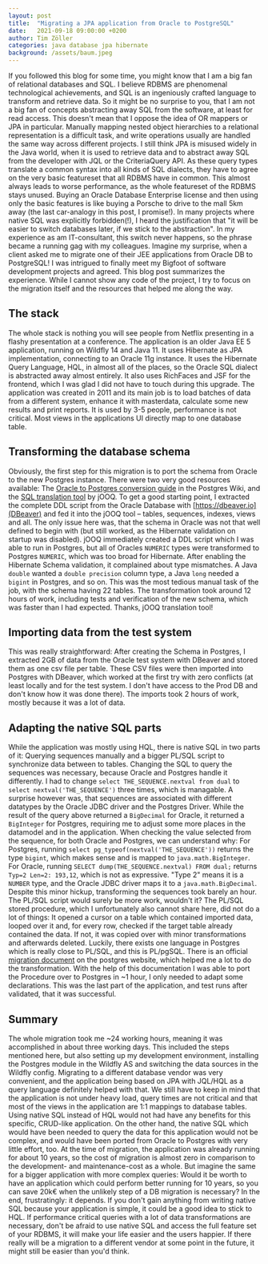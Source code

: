 ```yaml
---
layout: post
title:  "Migrating a JPA application from Oracle to PostgreSQL"
date:   2021-09-18 09:00:00 +0200
author: Tim Zöller
categories: java database jpa hibernate
background: /assets/baum.jpeg
---
```



If you followed this blog for some time, you might know that I am a big fan of relational databases and SQL. I believe RDBMS are phenomenal technological achievements, and SQL is an ingeniously crafted language to transform and retrieve data. So it might be no surprise to you, that I am not a big fan of concepts abstracting away SQL from the software, at least for read access. This doesn't mean that I oppose the idea of OR mappers or JPA in particular. Manually mapping nested object hierarchies to a relational representation is a difficult task, and write operations usually are handled the same way across different projects. I still think JPA is misused widely in the Java world, when it is used to retrieve data and to abstract away SQL from the developer with JQL or the CriteriaQuery API. As these query types translate a common syntax into all kinds of SQL dialects, they have to agree on the very basic featureset that all RDBMS have in common. This almost always leads to worse performance, as the whole featureset of the RDBMS stays unused. Buying an Oracle Database Enterprise license and then using only the basic features is like buying a Porsche to drive to the mall 5km away (the last car-analogy in this post, I promise!). In many projects where native SQL was explicitly forbidden(!), I heard the justification that "it will be easier to switch databases later, if we stick to the abstraction". In my experience as am IT-consultant, this switch never happens, so the phrase became a running gag with my colleagues. Imagine my surprise, when a client asked me to migrate one of their JEE applications from Oracle DB to PostgreSQL! I was intrigued to finally meet my Bigfoot of software development projects and agreed. This blog post summarizes the experience. While I cannot show any code of the project, I try to focus on the migration itself and the resources that helped me along the way.

## The stack
The whole stack is nothing you will see people from Netflix presenting in a flashy presentation at a conference. The application is an older Java EE 5 application, running on Wildfly 14 and Java 11. It uses Hibernate as JPA implementation, connecting to an Oracle 11g instance. It uses the Hibernate Query Language, HQL, in almost all of the places, so the Oracle SQL dialect is abstracted away almost entirely. It also uses RichFaces and JSF for the frontend, which I was glad I did not have to touch during this upgrade. The application was created in 2011 and its main job is to load batches of data from a different system, enhance it with masterdata, calculate some new results and print reports. It is used by 3-5 people, performance is not critical. Most views in the applications UI directly map to one database table.

## Transforming the database schema
Obviously, the first step for this migration is to port the schema from Oracle to the new Postgres instance. There were two very good resources available: The [Oracle to Postgres conversion guide](https://wiki.postgresql.org/wiki/Oracle_to_Postgres_Conversion) in the Postgres Wiki, and the [SQL translation tool](https://www.jooq.org/translate/) by jOOQ. To get a good starting point, I extracted the complete DDL script from the Oracle Database with [https://dbeaver.io](DBeaver) and fed it into the jOOQ tool – tables, sequences, indexes, views and all. The only issue here was, that the schema in Oracle was not that well defined to begin with (but still worked, as the Hibernate validation on startup was disabled). jOOQ immediately created a DDL script which I was able to run in Postgres, but all of Oracles `NUMERIC` types were transformed to Postgres `NUMERIC`, which was too broad for Hibernate. After enabling the Hibernate Schema validation, it complained about type mismatches. A Java `double` wanted a `double precision` column type, a Java `long` needed a `bigint` in Postgres, and so on. This was the most tedious manual task of the job, with the schema having 22 tables. The transformation took around 12 hours of work, including tests and verification of the new schema, which was faster than I had expected. Thanks, jOOQ translation tool!

## Importing data from the test system
This was really straightforward: After creating the Schema in Postgres, I extracted 2GB of data from the Oracle test system with DBeaver and stored them as one csv file per table. These CSV files were then imported into Postgres with DBeaver, which worked at the first try with zero conflicts (at least locally and for the test system. I don't have access to the Prod DB and don't know how it was done there). The imports took 2 hours of work, mostly because it was a lot of data.

## Adapting the native SQL parts
While the application was mostly using HQL, there is native SQL in two parts of it: Querying sequences manually and a bigger PL/SQL script to synchronize data between to tables. Changing the SQL to query the sequences was necessary, because Oracle and Postgres handle it differently. I had to change `select THE_SEQUENCE.nextval from dual` to `select nextval('THE_SEQUENCE')` three times, which is managable. A surprise however was, that sequences are associated with different datatypes by the Oracle JDBC driver and the Postgres Driver. While the result of the query above returned a `BigDecimal` for Oracle, it returned a `BigInteger` for Postgres, requiring me to adjust some more places in the datamodel and in the application. When checking the value selected from the sequence, for both Oracle and Postgres, we can understand why: For Postgres, running `select pg_typeof(nextval('THE_SEQUENCE'))` returns the type `bigint`, which makes sense and is mapped to `java.math.BigInteger`. For Oracle, running `SELECT dump(THE_SEQUENCE.nextval) FROM dual;` returns `Typ=2 Len=2: 193,12`, which is not as expressive. "Type 2" means it is a `NUMBER` type, and the Oracle JDBC driver maps it to a `java.math.BigDecimal`. 
Despite this minor hickup, transforming the sequences took barely an hour. The PL/SQL script would surely be more work, wouldn't it? The PL/SQL stored procedure, which I unfortunately also cannot share here, did not do a lot of things: It opened a cursor on a table which contained imported data, looped over it and, for every row, checked if the target table already contained the data. If not, it was copied over with minor transformations and afterwards deleted. Luckily, there exists one language in Postgres which is really close to PL/SQL, and this is PL/pgSQL. There is an official [migration document](https://www.postgresql.org/docs/13/plpgsql-porting.html) on the postgres website, which helped me a lot to do the transformation. With the help of this documentation I was able to port the Procedure over to Postgres in ~1 hour, I only needed to adapt some declarations. This was the last part of the application, and test runs after validated, that it was successful.

## Summary 
The whole migration took me ~24 working hours, meaning it was accomplished in about three working days. This included the steps mentioned here, but also setting up my development environment, installing the Postgres module in the Wildfly AS and switching the data sources in the Wildfly config. Migrating to a different database vendor was very convenient, and the application being based on JPA with JQL/HQL as a query language definitely helped with that. We still have to keep in mind that the application is not under heavy load, query times are not critical and that most of the views in the application are 1:1 mappings to database tables. Using native SQL instead of HQL would not had have any benefits for this specific, CRUD-like application. On the other hand, the native SQL  which would have been needed to query the data for this application would not be complex, and would have been ported from Oracle to Postgres with very little effort, too. At the time of migration, the application was already running for about 10 years, so the cost of migration is almost zero in comparison to the development- and maintenance-cost as a whole. But imagine the same for a bigger application with more complex queries: Would it be worth to have an application which could perform better running for 10 years, so you can save 20k€ when the unlikely step of a DB migration is necessary? In the end, frustratingly: it depends. If you don't gain anything from writing native SQL because your application is simple, it could be a good idea to stick to HQL. If performance critical queries with a lot of data transformations are necessary, don't be afraid to use native SQL and access the full feature set of your RDBMS, it will make your life easier and the users happier. If there really will be a migration to a different vendor at some point in the future, it might still be easier than you'd think.
